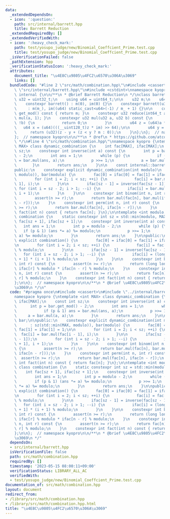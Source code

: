 ```yaml
---
data:
  _extendedDependsOn:
  - icon: ':question:'
    path: src/internal/barrett.hpp
    title: Barrett Reduction
  _extendedRequiredBy: []
  _extendedVerifiedWith:
  - icon: ':heavy_check_mark:'
    path: test/yosupo_judge/new/Binomial_Coeffcient_Prime.test.cpp
    title: test/yosupo_judge/new/Binomial_Coeffcient_Prime.test.cpp
  _isVerificationFailed: false
  _pathExtension: hpp
  _verificationStatusIcon: ':heavy_check_mark:'
  attributes:
    document_title: "\u4E8C\u9805\u4FC2\u6570\u306A\u3069"
    links: []
  bundledCode: "#line 2 \"src/math/combination.hpp\"\n#include <cassert>\n#line 2\
    \ \"src/internal/barrett.hpp\"\n#include <cstdint>\nnamespace kyopro {\nnamespace\
    \ internal {\n\n/**\n * @brief Barrett Reduction\n */\nclass barrett {\n    using\
    \ u32 = uint32_t;\n    using u64 = uint64_t;\n\n    u32 m;\n    u64 im;\n\npublic:\n\
    \    constexpr barrett() : m(0), im(0) {}\n    constexpr barrett(u32 m_)\n   \
    \     : m(m_), im((u64) static_cast<u64>(-1) / m_ + 1) {}\n\n    constexpr u32\
    \ get_mod() const { return m; }\n    constexpr u32 reduce(int64_t a) const { return\
    \ mul(a, 1); }\n    constexpr u32 mul(u32 a, u32 b) const {\n        if (!a ||\
    \ !b) {\n            return 0;\n        }\n        u64 z = (u64)a * b;\n     \
    \   u64 x = (u64)(((__uint128_t)z * im) >> 64);\n\n        u64 y = x * m;\n  \
    \      return (u32)(z - y + (z < y ? m : 0));\n    }\n};\n};  // namespace internal\n\
    };  // namespace kyopro\n\n/**\n * @ref\n * https://github.com/atcoder/ac-library/blob/master/atcoder/internal_math.hpp\n\
    \ */\n#line 4 \"src/math/combination.hpp\"\nnamespace kyopro {\ntemplate <int\
    \ MAX> class dynamic_combination {\n    int fac[MAX], ifac[MAX];\n    const int\
    \ sz;\n    constexpr int inverse(int a) const {\n        int p = bar.get_mod()\
    \ - 2;\n        int ans = 1;\n        while (p) {\n            if (p & 1) ans\
    \ = bar.mul(ans, a);\n            p >>= 1;\n            a = bar.mul(a, a);\n \
    \       }\n        return ans;\n    }\n\n    const internal::barrett bar;\n\n\
    public:\n    constexpr explicit dynamic_combination(int modulo)\n        : sz(std::min(MAX,\
    \ modulo)), bar(modulo) {\n        fac[0] = ifac[0] = fac[1] = ifac[1] = 1;\n\n\
    \        for (int i = 2; i < sz; ++i) {\n            fac[i] = bar.mul(fac[i -\
    \ 1], i);\n        }\n\n        ifac[sz - 1] = inverse(fac[sz - 1]);\n       \
    \ for (int i = sz - 2; i > 1; --i) {\n            ifac[i] = bar.mul(ifac[i + 1],\
    \ i + 1);\n        }\n    }\n\n    constexpr int binom(int n, int r) const {\n\
    \        assert(n >= r);\n        return bar.mul(fac[n], bar.mul(ifac[r], ifac[n\
    \ - r]));\n    }\n    constexpr int perm(int n, int r) const {\n        assert(n\
    \ >= r);\n        return bar.mul(fac[n], ifac[n - r]);\n    }\n    constexpr int\
    \ fact(int n) const { return fac[n]; }\n};\n\ntemplate <int modulo, int MAX> class\
    \ combination {\n    static constexpr int sz = std::min(modulo, MAX);\n    int\
    \ fac[sz + 1], ifac[sz + 1];\n    constexpr int inverse(int a) const {\n     \
    \   int ans = 1;\n        int p = modulo - 2;\n        while (p) {\n         \
    \   if (p & 1) (ans *= a) %= modulo;\n            p >>= 1;\n            (a *=\
    \ a) %= modulo;\n        }\n        return ans;\n    }\n\npublic:\n    constexpr\
    \ explicit combination() {\n        fac[0] = ifac[0] = fac[1] = ifac[1] = 1;\n\
    \n        for (int i = 2; i < sz; ++i) {\n            fac[i] = fac[i - 1] * i\
    \ % modulo;\n        }\n\n        ifac[sz - 1] = inverse(fac[sz - 1]);\n     \
    \   for (int i = sz - 2; i > 1; --i) {\n            ifac[i] = (long long)ifac[i\
    \ + 1] * (i + 1) % modulo;\n        }\n    }\n\n    constexpr int binom(int n,\
    \ int r) const {\n        assert(n >= r);\n        return (long long)fac[n] *\
    \ ifac[r] % modulo * ifac[n - r] % modulo;\n    }\n    constexpr int perm(int\
    \ n, int r) const {\n        assert(n >= r);\n        return fac[n] * ifac[n -\
    \ r] % modulo;\n    }\n    constexpr int fact(int n) const { return fac[n]; }\n\
    };\n\n};  // namespace kyopro\n\n/**\n * @brief \u4E8C\u9805\u4FC2\u6570\u306A\
    \u3069\n */\n"
  code: "#pragma once\n#include <cassert>\n#include \"../internal/barrett.hpp\"\n\
    namespace kyopro {\ntemplate <int MAX> class dynamic_combination {\n    int fac[MAX],\
    \ ifac[MAX];\n    const int sz;\n    constexpr int inverse(int a) const {\n  \
    \      int p = bar.get_mod() - 2;\n        int ans = 1;\n        while (p) {\n\
    \            if (p & 1) ans = bar.mul(ans, a);\n            p >>= 1;\n       \
    \     a = bar.mul(a, a);\n        }\n        return ans;\n    }\n\n    const internal::barrett\
    \ bar;\n\npublic:\n    constexpr explicit dynamic_combination(int modulo)\n  \
    \      : sz(std::min(MAX, modulo)), bar(modulo) {\n        fac[0] = ifac[0] =\
    \ fac[1] = ifac[1] = 1;\n\n        for (int i = 2; i < sz; ++i) {\n          \
    \  fac[i] = bar.mul(fac[i - 1], i);\n        }\n\n        ifac[sz - 1] = inverse(fac[sz\
    \ - 1]);\n        for (int i = sz - 2; i > 1; --i) {\n            ifac[i] = bar.mul(ifac[i\
    \ + 1], i + 1);\n        }\n    }\n\n    constexpr int binom(int n, int r) const\
    \ {\n        assert(n >= r);\n        return bar.mul(fac[n], bar.mul(ifac[r],\
    \ ifac[n - r]));\n    }\n    constexpr int perm(int n, int r) const {\n      \
    \  assert(n >= r);\n        return bar.mul(fac[n], ifac[n - r]);\n    }\n    constexpr\
    \ int fact(int n) const { return fac[n]; }\n};\n\ntemplate <int modulo, int MAX>\
    \ class combination {\n    static constexpr int sz = std::min(modulo, MAX);\n\
    \    int fac[sz + 1], ifac[sz + 1];\n    constexpr int inverse(int a) const {\n\
    \        int ans = 1;\n        int p = modulo - 2;\n        while (p) {\n    \
    \        if (p & 1) (ans *= a) %= modulo;\n            p >>= 1;\n            (a\
    \ *= a) %= modulo;\n        }\n        return ans;\n    }\n\npublic:\n    constexpr\
    \ explicit combination() {\n        fac[0] = ifac[0] = fac[1] = ifac[1] = 1;\n\
    \n        for (int i = 2; i < sz; ++i) {\n            fac[i] = fac[i - 1] * i\
    \ % modulo;\n        }\n\n        ifac[sz - 1] = inverse(fac[sz - 1]);\n     \
    \   for (int i = sz - 2; i > 1; --i) {\n            ifac[i] = (long long)ifac[i\
    \ + 1] * (i + 1) % modulo;\n        }\n    }\n\n    constexpr int binom(int n,\
    \ int r) const {\n        assert(n >= r);\n        return (long long)fac[n] *\
    \ ifac[r] % modulo * ifac[n - r] % modulo;\n    }\n    constexpr int perm(int\
    \ n, int r) const {\n        assert(n >= r);\n        return fac[n] * ifac[n -\
    \ r] % modulo;\n    }\n    constexpr int fact(int n) const { return fac[n]; }\n\
    };\n\n};  // namespace kyopro\n\n/**\n * @brief \u4E8C\u9805\u4FC2\u6570\u306A\
    \u3069\n */"
  dependsOn:
  - src/internal/barrett.hpp
  isVerificationFile: false
  path: src/math/combination.hpp
  requiredBy: []
  timestamp: '2023-05-15 08:00:11+09:00'
  verificationStatus: LIBRARY_ALL_AC
  verifiedWith:
  - test/yosupo_judge/new/Binomial_Coeffcient_Prime.test.cpp
documentation_of: src/math/combination.hpp
layout: document
redirect_from:
- /library/src/math/combination.hpp
- /library/src/math/combination.hpp.html
title: "\u4E8C\u9805\u4FC2\u6570\u306A\u3069"
---
```

